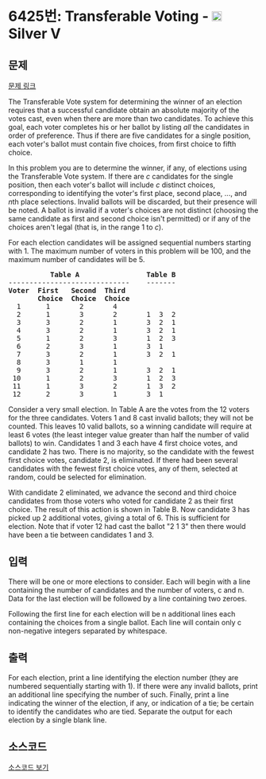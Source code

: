 # 6425번: Transferable Voting - <img src="https://static.solved.ac/tier_small/6.svg" style="height:20px" /> Silver V

<!-- performance -->

<!-- 문제 제출 후 깃허브에 푸시를 했을 때 제출한 코드의 성능이 입력될 공간입니다.-->

<!-- end -->

## 문제

[문제 링크](https://boj.kr/6425)


<p>The Transferable Vote system for determining the winner of an election requires that a successful candidate obtain an absolute majority of the votes cast, even when there are more than two candidates. To achieve this goal, each voter completes his or her ballot by listing <em>all</em> the candidates in order of preference. Thus if there are five candidates for a single position, each voter's ballot must contain five choices, from first choice to fifth choice.</p>

<p>In this problem you are to determine the winner, if any, of elections using the Transferable Vote system. If there are <em>c</em> candidates for the single position, then each voter's ballot will include <em>c</em> distinct choices, corresponding to identifying the voter's first place, second place, ..., and <em>n</em>th place selections. Invalid ballots will be discarded, but their presence will be noted. A ballot is invalid if a voter's choices are not distinct (choosing the same candidate as first and second choice isn't permitted) or if any of the choices aren't legal (that is, in the range 1 to <em>c</em>).</p>

<p>For each election candidates will be assigned sequential numbers starting with 1. The maximum number of voters in this problem will be 100, and the maximum number of candidates will be 5.</p>

<pre><strong>          Table A                Table B</strong>
-----------------------------    -------
<strong>Voter  First   Second  Third
       Choice  Choice  Choice
</strong>  1      1       2       4
  2      1       3       2       1  3  2
  3      3       2       1       3  2  1
  4      3       2       1       3  2  1
  5      1       2       3       1  2  3
  6      2       3       1       3  1
  7      3       2       1       3  2  1
  8      3       1       1
  9      3       2       1       3  2  1
 10      1       2       3       1  2  3
 11      1       3       2       1  3  2
 12      2       3       1       3  1
</pre>

<p>Consider a very small election. In Table A are the votes from the 12 voters for the three candidates. Voters 1 and 8 cast invalid ballots; they will not be counted. This leaves 10 valid ballots, so a winning candidate will require at least 6 votes (the least integer value greater than half the number of valid ballots) to win. Candidates 1 and 3 each have 4 first choice votes, and candidate 2 has two. There is no majority, so the candidate with the fewest first choice votes, candidate 2, is eliminated. If there had been several candidates with the fewest first choice votes, any of them, selected at random, could be selected for elimination.</p>

<p>With candidate 2 eliminated, we advance the second and third choice candidates from those voters who voted for candidate 2 as their first choice. The result of this action is shown in Table B. Now candidate 3 has picked up 2 additional votes, giving a total of 6. This is sufficient for election. Note that if voter 12 had cast the ballot "2 1 3" then there would have been a tie between candidates 1 and 3.</p>



## 입력


<p>There will be one or more elections to consider. Each will begin with a line containing the number of candidates and the number of voters, c and n. Data for the last election will be followed by a line containing two zeroes.</p>

<p>Following the first line for each election will be n additional lines each containing the choices from a single ballot. Each line will contain only c non-negative integers separated by whitespace.</p>



## 출력


<p>For each election, print a line identifying the election number (they are numbered sequentially starting with 1). If there were any invalid ballots, print an additional line specifying the number of such. Finally, print a line indicating the winner of the election, if any, or indication of a tie; be certain to identify the candidates who are tied. Separate the output for each election by a single blank line.</p>



## 소스코드

[소스코드 보기](Transferable%20Voting.cpp)